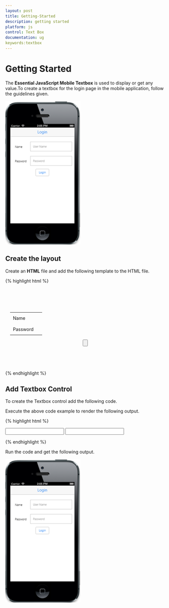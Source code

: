```yaml
---
layout: post
title: Getting-Started
description: getting started 
platform: js
control: Text Box
documentation: ug
keywords:textbox
---
```


# Getting Started 

   The **Essential JavaScript Mobile Textbox** is used to display or get any value.To create a textbox for the login page in the mobile application, follow the guidelines given. 

![](Getting-Started_images/Getting-Started_img1.png) 

## Create the layout

Create an **HTML** file and add the following template to the HTML file.


{% highlight html %}

<!DOCTYPE html>
<html>
<head>
    <meta id="viewport" name="viewport" content="width=device-width, initial-scale=1.0,maximum-scale=1.0, user-scalable=no" />
    <title>Textbox</title>
    <link href="http://cdn.syncfusion.com/{{ site.releaseversion }}/js/mobile/ej.mobile.all.min.css" rel="stylesheet" />
    <script src="http://cdn.syncfusion.com/js/assets/external/jquery-3.0.0.min.js"></script>
    <script src="http://cdn.syncfusion.com/{{ site.releaseversion }}/js/mobile/ej.mobile.all.min.js"> </script>
</head>
<body>
    <!--Header Control-->
    <div data-role="ejmheader" id="mailheader" data-ej-title="Login"></div>
    <div class="sample" style="padding: 62px 15px">
        <div class="frame">
            <div class="control">
                <table class="editors">
                    <tbody>
                        <tr>
                            <td>
                                <label>
                                    Name
                                </label>
                            </td>
                            <td>
                                <!--Add Textbox control-->
                            </td>
                        </tr>
                        <tr>
                            <td>
                                <label>
                                    Password
                                </label>
                            </td>
                            <td>
                                <!--Password Control-->
                            </td>
                        </tr>
                    </tbody>
                </table>
                <center>
                    <div class="button">
                        <!--Button Control-->
                        <input type="button" data-role="ejmbutton" data-ej-text="Login" />
                    </div>
                </center>
            </div>
        </div>
    </div>
    <style type="text/css">
        td {
            padding: 9px;
        }
    </style>
</body>
</html>

{% endhighlight %}

## Add Textbox Control

To create the Textbox control add the following code.

Execute the above code example to render the following output.

{% highlight html %}

<!--Add Textbox control-->

<input id="textbox_sample" data-role="ejmtextbox" data-ej-watermarktext="User Name"  data-ej-width="200"/>
  <!--Password Control-->

<input id="password" data-role="ejmpassword" data-ej-watermarktext="Password" data-ej-width="200" />


{% endhighlight %}

Run the code and get the following output.

![](Getting-Started_images/Getting-Started_img1.png) 



